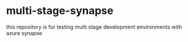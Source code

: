# multi-stage-synapse
this repository is for testing multi stage development environments with azure synapse
